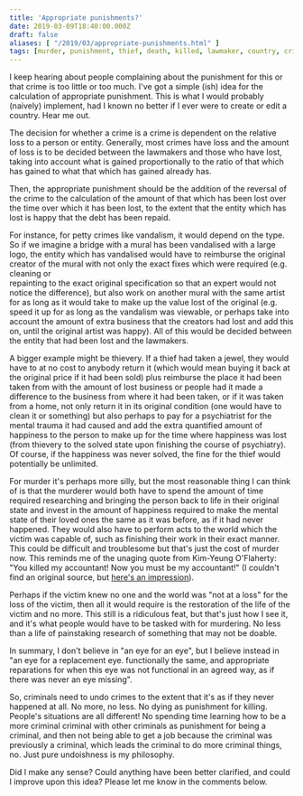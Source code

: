 ```yaml
---
title: 'Appropriate punishments?'
date: 2019-03-09T18:40:00.000Z
draft: false
aliases: [ "/2019/03/appropriate-punishments.html" ]
tags: [murder, punishment, thief, death, killed, lawmaker, country, criminals, criminal, justice, law, stolen, thievery, accountant, victim, crime, kill, stole, jewel, killing]
---
```


I keep hearing about people complaining about the punishment for this or that crime is too little or too much. I've got a simple (ish) idea for the calculation of appropriate punishment. This is what I would probably (naively) implement, had I known no better if I ever were to create or edit a country. Hear me out.  
  
  
The decision for whether a crime is a crime is dependent on the relative loss to a person or entity. Generally, most crimes have loss and the amount of loss is to be decided between the lawmakers and those who have lost, taking into account what is gained proportionally to the ratio of that which has gained to what that which has gained already has.  
  
Then, the appropriate punishment should be the addition of the reversal of the crime to the calculation of the amount of that which has been lost over the time over which it has been lost, to the extent that the entity which has lost is happy that the debt has been repaid.  
  
  
For instance, for petty crimes like vandalism, it would depend on the type. So if we imagine a bridge with a mural has been vandalised with a large logo, the entity which has vandalised would have to reimburse the original creator of the mural with not only the exact fixes which were required (e.g. cleaning or  
repainting to the exact original specification so that an expert would not notice the difference), but also work on another mural with the same artist for as long as it would take to make up the value lost of the original (e.g. speed it up for as long as the vandalism was viewable, or perhaps take into account the amount of extra business that the creators had lost and add this on, until the original artist was happy). All of this would be decided between the entity that had been lost and the lawmakers.  
  
A bigger example might be thievery. If a thief had taken a jewel, they would have to at no cost to anybody return it (which would mean buying it back at the original price if it had been sold) plus reimburse the place it had been taken from with the amount of lost business or people had it made a difference to the business from where it had been taken, or if it was taken from a home, not only return it in its original condition (one would have to clean it or something) but also perhaps to pay for a psychiatrist for the mental trauma it had caused and add the extra quantified amount of happiness to the person to make up for the time where happiness was lost (from thievery to the solved state upon finishing the course of psychiatry). Of course, if the happiness was never solved, the fine for the thief would potentially be unlimited.  
  
For murder it's perhaps more silly, but the most reasonable thing I can think of is that the murderer would both have to spend the amount of time required researching and bringing the person back to life in their original state and invest in the amount of happiness required to make the mental state of their loved ones the same as it was before, as if it had never happened. They would also have to perform acts to the world which the victim was capable of, such as finishing their work in their exact manner. This could be difficult and troublesome but that's just the cost of murder now. This reminds me of the unaging quote from Kim-Yeung O'Flaherty: "You killed my accountant! Now you must be my accountant!" (I couldn't find an original source, but [here's an impression](https://youtu.be/TPhsON-DUYQ?t=106)).  
  
Perhaps if the victim knew no one and the world was "not at a loss" for the loss of the victim, then all it would require is the restoration of the life of the victim and no more. This still is a ridiculous feat, but that's just how I see it, and it's what people would have to be tasked with for murdering. No less than a life of painstaking research of something that may not be doable.  
  
  
In summary, I don't believe in "an eye for an eye", but I believe instead in "an eye for a replacement eye. functionally the same, and appropriate reparations for when this eye was not functional in an agreed way, as if there was never an eye missing".  
  
So, criminals need to undo crimes to the extent that it's as if they never happened at all. No more, no less. No dying as punishment for killing. People's situations are all different! No spending time learning how to be a more criminal criminal with other criminals as punishment for being a criminal, and then not being able to get a job because the criminal was previously a criminal, which leads the criminal to do more criminal things, no. Just pure undoishness is my philosophy.  
  
  
Did I make any sense? Could anything have been better clarified, and could I improve upon this idea? Please let me know in the comments below.